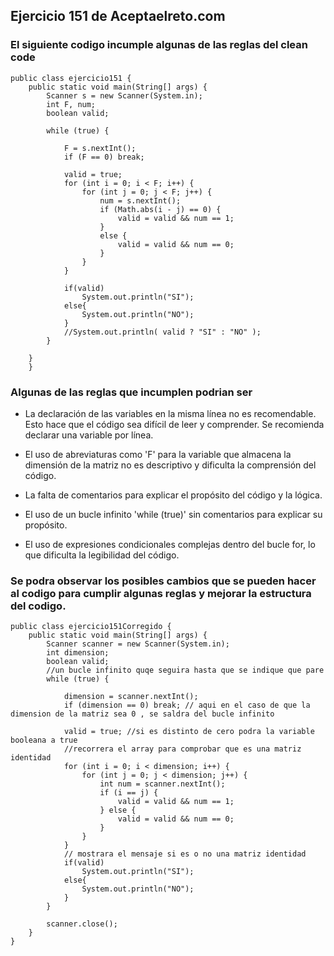 ## Ejercicio 151 de Aceptaelreto.com
### El siguiente codigo incumple algunas de las reglas del clean code

```
public class ejercicio151 {
    public static void main(String[] args) {
        Scanner s = new Scanner(System.in);
        int F, num;
        boolean valid;

        while (true) {

            F = s.nextInt();
            if (F == 0) break;

            valid = true;
            for (int i = 0; i < F; i++) {
                for (int j = 0; j < F; j++) {
                    num = s.nextInt();
                    if (Math.abs(i - j) == 0) {
                        valid = valid && num == 1;
                    }
                    else {
                        valid = valid && num == 0;
                    }
                }
            }

            if(valid)
                System.out.println("SI");
            else{
                System.out.println("NO");
            }
            //System.out.println( valid ? "SI" : "NO" );
        }

    }
    }
```
### Algunas de las reglas que incumplen podrian ser 
- La declaración de las variables en la misma línea no es recomendable. Esto hace que el código sea difícil de leer y comprender. Se recomienda declarar una variable por línea.

- El uso de abreviaturas como 'F' para la variable que almacena la dimensión de la matriz no es descriptivo y dificulta la comprensión del código.

- La falta de comentarios para explicar el propósito del código y la lógica.

- El uso de un bucle infinito 'while (true)' sin comentarios para explicar su propósito.

- El uso de expresiones condicionales complejas dentro del bucle for, lo que dificulta la legibilidad del código.

### Se podra observar los posibles cambios que se pueden hacer al codigo para cumplir algunas reglas y mejorar la estructura del codigo.
```
public class ejercicio151Corregido {
    public static void main(String[] args) {
        Scanner scanner = new Scanner(System.in);
        int dimension;
        boolean valid;
        //un bucle infinito quqe seguira hasta que se indique que pare
        while (true) {

            dimension = scanner.nextInt();
            if (dimension == 0) break; // aqui en el caso de que la dimension de la matriz sea 0 , se saldra del bucle infinito

            valid = true; //si es distinto de cero podra la variable booleana a true
            //recorrera el array para comprobar que es una matriz identidad
            for (int i = 0; i < dimension; i++) {
                for (int j = 0; j < dimension; j++) {
                    int num = scanner.nextInt();
                    if (i == j) {
                        valid = valid && num == 1;
                    } else {
                        valid = valid && num == 0;
                    }
                }
            }
            // mostrara el mensaje si es o no una matriz identidad
            if(valid)
                System.out.println("SI");
            else{
                System.out.println("NO");
            }
        }

        scanner.close();
    }
}
```